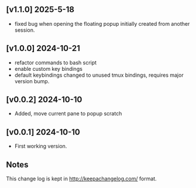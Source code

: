 [v1.1.0] 2025-5-18
-------------------

-   fixed bug when opening the floating popup initially created from another session.

[v1.0.0] 2024-10-21
-------------------

-   refactor commands to bash script
-   enable custom key bindings
-   default keybindings changed to unused tmux bindings,
      requires major version bump.

[v0.0.2] 2024-10-10
-------------------

-   Added, move current pane to popup scratch

[v0.0.1] 2024-10-10
-------------------

-   First working version.

Notes
-----

This change log is kept in <http://keepachangelog.com/> format.
